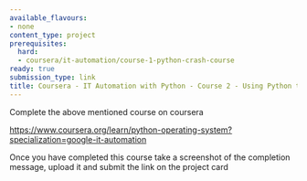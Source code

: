 ```yaml
---
available_flavours:
- none
content_type: project
prerequisites:
  hard:
  - coursera/it-automation/course-1-python-crash-course
ready: true
submission_type: link
title: Coursera - IT Automation with Python - Course 2 - Using Python to Interact with the Operating System
---
```


Complete the above mentioned course on coursera

https://www.coursera.org/learn/python-operating-system?specialization=google-it-automation

Once you have completed this course take a screenshot of the completion message, upload it and submit the link on the project card